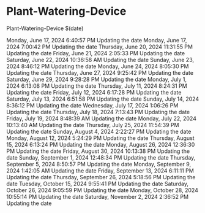 # Plant-Watering-Device
Plant-Watering-Device
$(date) 
 
 M o n d a y ,   J u n e   1 7 ,   2 0 2 4   6 : 4 0 : 5 7   P M  
 U p d a t i n g   t h e   d a t e  
  
  
  
 M o n d a y ,   J u n e   1 7 ,   2 0 2 4   7 : 0 0 : 4 2   P M  
 U p d a t i n g   t h e   d a t e  
  
  
  
 T h u r s d a y ,   J u n e   2 0 ,   2 0 2 4   1 1 : 3 1 : 5 5   P M  
 U p d a t i n g   t h e   d a t e  
  
  
  
 F r i d a y ,   J u n e   2 1 ,   2 0 2 4   2 : 0 5 : 3 3   P M  
 U p d a t i n g   t h e   d a t e  
  
  
  
 S a t u r d a y ,   J u n e   2 2 ,   2 0 2 4   1 0 : 3 6 : 5 8   A M  
 U p d a t i n g   t h e   d a t e  
  
  
  
 S u n d a y ,   J u n e   2 3 ,   2 0 2 4   8 : 4 6 : 1 2   P M  
 U p d a t i n g   t h e   d a t e  
  
  
  
 M o n d a y ,   J u n e   2 4 ,   2 0 2 4   8 : 0 5 : 3 0   P M  
 U p d a t i n g   t h e   d a t e  
  
  
  
 T h u r s d a y ,   J u n e   2 7 ,   2 0 2 4   9 : 2 5 : 4 2   P M  
 U p d a t i n g   t h e   d a t e  
  
  
  
 S a t u r d a y ,   J u n e   2 9 ,   2 0 2 4   9 : 2 8 : 2 8   P M  
 U p d a t i n g   t h e   d a t e  
  
  
  
 M o n d a y ,   J u l y   1 ,   2 0 2 4   6 : 1 3 : 0 8   P M  
 U p d a t i n g   t h e   d a t e  
  
  
  
 T h u r s d a y ,   J u l y   1 1 ,   2 0 2 4   8 : 2 4 : 3 1   P M  
 U p d a t i n g   t h e   d a t e  
  
  
  
 F r i d a y ,   J u l y   1 2 ,   2 0 2 4   6 : 1 7 : 2 8   P M  
 U p d a t i n g   t h e   d a t e  
  
  
  
 S a t u r d a y ,   J u l y   1 3 ,   2 0 2 4   6 : 5 1 : 5 8   P M  
 U p d a t i n g   t h e   d a t e  
  
  
  
 S u n d a y ,   J u l y   1 4 ,   2 0 2 4   8 : 3 6 : 1 2   P M  
 U p d a t i n g   t h e   d a t e  
  
  
  
 W e d n e s d a y ,   J u l y   1 7 ,   2 0 2 4   1 : 0 6 : 2 6   P M  
 U p d a t i n g   t h e   d a t e  
  
  
  
 T h u r s d a y ,   J u l y   1 8 ,   2 0 2 4   7 : 1 3 : 4 3   P M  
 U p d a t i n g   t h e   d a t e  
  
  
  
 F r i d a y ,   J u l y   1 9 ,   2 0 2 4   8 : 4 8 : 3 9   A M  
 U p d a t i n g   t h e   d a t e  
  
  
  
 M o n d a y ,   J u l y   2 2 ,   2 0 2 4   1 0 : 1 3 : 4 0   A M  
 U p d a t i n g   t h e   d a t e  
  
  
  
 T h u r s d a y ,   J u l y   2 5 ,   2 0 2 4   1 1 : 5 4 : 3 9   P M  
 U p d a t i n g   t h e   d a t e  
  
  
  
 S u n d a y ,   A u g u s t   4 ,   2 0 2 4   2 : 2 2 : 2 7   P M  
 U p d a t i n g   t h e   d a t e  
  
  
  
 M o n d a y ,   A u g u s t   1 2 ,   2 0 2 4   5 : 2 4 : 2 9   P M  
 U p d a t i n g   t h e   d a t e  
  
  
  
 T h u r s d a y ,   A u g u s t   1 5 ,   2 0 2 4   6 : 1 3 : 2 4   P M  
 U p d a t i n g   t h e   d a t e  
  
  
  
 M o n d a y ,   A u g u s t   2 6 ,   2 0 2 4   1 2 : 3 6 : 3 0   P M  
 U p d a t i n g   t h e   d a t e  
  
  
  
 F r i d a y ,   A u g u s t   3 0 ,   2 0 2 4   1 0 : 1 3 : 3 8   P M  
 U p d a t i n g   t h e   d a t e  
  
  
  
 S u n d a y ,   S e p t e m b e r   1 ,   2 0 2 4   1 2 : 4 8 : 3 4   P M  
 U p d a t i n g   t h e   d a t e  
  
  
  
 T h u r s d a y ,   S e p t e m b e r   5 ,   2 0 2 4   8 : 5 0 : 5 7   P M  
 U p d a t i n g   t h e   d a t e  
  
  
  
 M o n d a y ,   S e p t e m b e r   9 ,   2 0 2 4   1 : 4 2 : 0 5   A M  
 U p d a t i n g   t h e   d a t e  
  
  
  
 F r i d a y ,   S e p t e m b e r   1 3 ,   2 0 2 4   6 : 1 1 : 1 1   P M  
 U p d a t i n g   t h e   d a t e  
  
  
  
 T h u r s d a y ,   S e p t e m b e r   2 6 ,   2 0 2 4   5 : 1 8 : 5 6   P M  
 U p d a t i n g   t h e   d a t e  
  
  
  
 T u e s d a y ,   O c t o b e r   1 5 ,   2 0 2 4   9 : 5 5 : 4 1   P M  
 U p d a t i n g   t h e   d a t e  
  
  
  
 S a t u r d a y ,   O c t o b e r   2 6 ,   2 0 2 4   9 : 0 5 : 5 9   P M  
 U p d a t i n g   t h e   d a t e  
  
  
  
 M o n d a y ,   O c t o b e r   2 8 ,   2 0 2 4   1 0 : 5 5 : 1 4   P M  
 U p d a t i n g   t h e   d a t e  
  
  
  
 S a t u r d a y ,   N o v e m b e r   2 ,   2 0 2 4   2 : 3 6 : 5 2   P M  
 U p d a t i n g   t h e   d a t e  
  
  
 